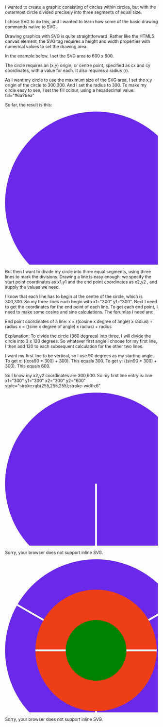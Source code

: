 I wanted to create a graphic consisting of circles within circles, but with the outermost circle divided precisely into three segments of equal size. 

I chose SVG to do this, and I wanted to learn how some of the basic drawing commands native to SVG. 

Drawing graphics with SVG is quite straightforward.
Rather like the HTML5 canvas element, the SVG tag requires a height and width properties with numerical values to set the drawing area.

In the example below, I set the SVG area to 600 x 600.

The circle requires an (x,y) origin, or centre point, specified as cx and cy coordinates, with a value for each. 
It also requires a radius (r).

As I want my circle to use the maximum size of the SVG area, I set the x,y origin of the circle to 300,300. And I set the radius to 300. To make my circle easy to see, I set the fill colour, using a hexadecimal value: fill="#6a29ea"

So far, the result is this:

<svg height="600" width="600">
  <circle cx="300" cy="300" r="300" stroke="black" stroke-width="0" fill="#6a29ea" />
  Sorry, your browser does not support inline SVG.  
</svg> 

But then I want to divide my circle into three equal segments, using three lines to mark the divisions. Drawing a line is easy enough: we specify the start point coordinates as x1,y1 and the end point coordinates as x2,y2 , and supply the values we need. 

I know that each line has to begin at the centre of the circle, which is 300,300. So my three lines each begin with x1="300" y1="300". 
Next I need to get the coordinates for the end point of each line. To get each end point, I need to make some cosine and sine calculations. The forumlas I need are:

End point coordinates of a line: 
x = ((cosine x degree of angle) x radius) + radius
x = ((sine x degree of angle) x radius) + radius

Explanation:
To divide the circle (360 degrees) into three, I will divide the circle into 3 x 120 degrees. So whatever first angle I choose for my first line, I then add 120 to each subsequent calculation for the other two lines.

I want my first line to be vertical, so I use 90 degrees as my starting angle. 
To get x: ((cos90 * 300) + 300). This equals 300.
To get y: ((sin90 * 300) + 300). This equals 600.

So I know my x2,y2 coordinates are 300,600. 
So my first line entry is:  line x1="300" y1="300" x2="300" y2="600" style="stroke:rgb(255,255,255);stroke-width:6"

<svg height="600" width="600">
  <circle cx="300" cy="300" r="300" stroke="black" stroke-width="0" fill="#6a29ea" />
  <line x1="300" y1="300" x2="300" y2="600" style="stroke:rgb(255,255,255);stroke-width:6" />
  
  Sorry, your browser does not support inline SVG.  
</svg> 



<svg height="600" width="600">
  <circle cx="300" cy="300" r="300" stroke="black" stroke-width="0" fill="#6a29ea" />
  <line x1="300" y1="300" x2="300" y2="600" style="stroke:rgb(255,255,255);stroke-width:6" />
  
  <line x1="300" y1="300" x2="40" y2="150" style="stroke:rgb(255,255,255);stroke-width:6" />
  
  <line x1="300" y1="300" x2="560" y2="150" style="stroke:rgb(255,255,255);stroke-width:6" />
  
  <circle cx="300" cy="300" r="200" stroke="black" stroke-width="0" fill="#ed3e16" />
  
  <line x1="300" y1="300" x2="500" y2="300" style="stroke:rgb(255,255,255);stroke-width:6" />
  
  <line x1="300" y1="300" x2="100" y2="300" style="stroke:rgb(255,255,255);stroke-width:6" />
  
   <circle cx="300" cy="300" r="100" stroke="black" stroke-width="0" fill="green" />
  
  Sorry, your browser does not support inline SVG.  
</svg> 
